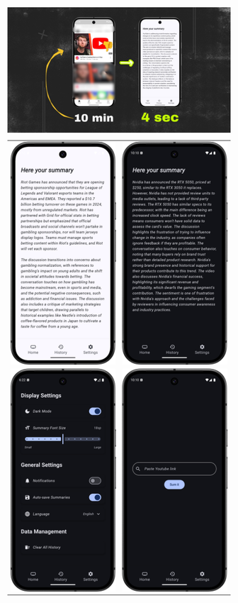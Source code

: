 <img src="https://github.com/samebrave/Sammary/blob/main/1.jpeg">
<table>
  <tr>
    <td><img src="https://github.com/samebrave/Sammary/blob/main/3.png?raw=true" width="300"></td>
    <td><img src="https://github.com/samebrave/Sammary/blob/main/4.png?raw=true" width="300"></td>
  </tr>
  <tr>
    <td><img src="https://github.com/samebrave/Sammary/blob/main/6.png?raw=true" width="300"></td>
    <td><img src="https://github.com/samebrave/Sammary/blob/main/5.png?raw=true" width="300"></td>
  </tr>
</table>
